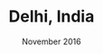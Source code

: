 ---
title: Delhi, India
url: https://medium.com/@openaq/delhi-openaq-workshop-info-materials-and-results-2bd74b88bee6
order: 2
image: assets/graphics/content/view--community-workshops/delhi.jpg
location: Asia
date: November 2016
---